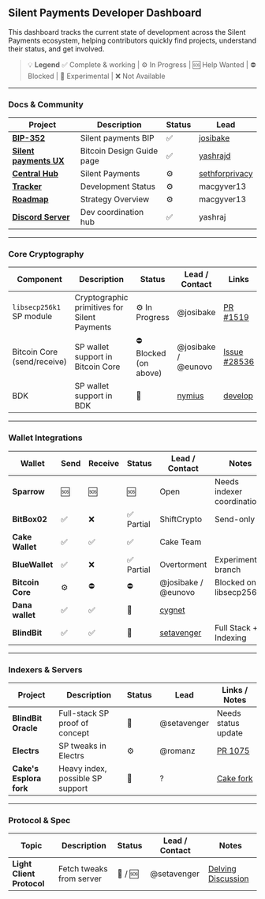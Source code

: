 ## Silent Payments Developer Dashboard

This dashboard tracks the current state of development across the Silent Payments ecosystem, helping contributors quickly find projects, understand their status, and get involved.

> 💡 **Legend**
> ✅ Complete & working | ⚙️ In Progress | 🆘 Help Wanted | ⛔ Blocked | 🧪 Experimental | ❌ Not Available

---

### Docs & Community

| Project | Description | Status | Lead
|--------|-------------|--------|------|
| **[BIP-352](https://github.com/bitcoin/bips/blob/master/bip-0352.mediawiki)** | Silent payments BIP | ✅ | [josibake](https://github.com/josibake) 
| **[Silent payments UX](https://bitcoin.design/guide/how-it-works/silent-payments/)** | Bitcoin Design Guide page | ✅ | [yashrajd](https://github.com/yashrajd) 
| **[Central Hub](https://silentpayments.xyz/)** | Silent Payments | ⚙️ | [sethforprivacy](https://github.com/sethforprivacy)
| **[Tracker](https://docs.google.com/spreadsheets/d/1dXCiAF37UUDs6Hv8jtdQAqfZG6EpwURwCcTk90qnU8g)** | Development Status | ⚙️ | macgyver13
| **[Roadmap](https://docs.google.com/document/d/1ggtPmJWvPCzSoAw0slX4indRDsbm4reDeMjBXreCAzs/edit?tab=t.0)** | Strategy Overview | ⚙️ | macgyver13
| **[Discord Server](https://discord.gg/AE4DwDhAPZ)** | Dev coordination hub | ✅ | yashraj

---

### Core Cryptography

| Component | Description | Status | Lead / Contact | Links |
|----------|-------------|--------|----------------|-------|
| `libsecp256k1` SP module | Cryptographic primitives for Silent Payments | ⚙️ In Progress | @josibake | [PR #1519](https://github.com/bitcoin-core/secp256k1/pull/1519) |
| Bitcoin Core (send/receive) | SP wallet support in Bitcoin Core | ⛔ Blocked (on above) | @josibake / @eunovo | [Issue #28536](https://github.com/bitcoin/bitcoin/issues/28536) |
| BDK | SP wallet support in BDK | 🧪 | [nymius](https://github.com/nymius) | [develop](https://github.com/bitcoindevkit/bdk-sp) |

---

### Wallet Integrations

| Wallet | Send | Receive | Status | Lead / Contact | Notes |
|--------|------|---------|--------|----------------|-------|
| **Sparrow** |  🆘 |  🆘 | 🆘 | Open | Needs indexer coordination |
| **BitBox02** | ✅ | ❌ | ✅ Partial | ShiftCrypto | Send-only |
| **Cake Wallet** | ✅ | ✅ | ✅ | Cake Team |  |
| **BlueWallet** | ✅ | ❌ | ✅ Partial | Overtorment | Experimental branch |
| **Bitcoin Core** | ⚙️ | ⛔ | ⛔ | @josibake / @eunovo | Blocked on libsecp256k1 |
| **Dana wallet** | ✅ | ✅ | 🧪 | [cygnet](https://github.com/cygnet3) |  |
| **BlindBit** | ✅ | ✅ | 🧪 | [setavenger](https://github.com/setavenger) | Full Stack + Indexing |

---

### Indexers & Servers

| Project | Description | Status | Lead | Links / Notes |
|---------|-------------|--------|------|----------------|
| **BlindBit Oracle** | Full-stack SP proof of concept | 🧪 | @setavenger | Needs status update |
| **Electrs** | SP tweaks in Electrs | ⚙️ | @romanz| [PR 1075](https://github.com/romanz/electrs/pull/1075) |
| **Cake's Esplora fork** | Heavy index, possible SP support | 🧪 | ? | [Cake fork](https://github.com/cake-tech/blockstream-electrs/tree/cake-update-v1) |

---

### Protocol & Spec

| Topic | Description | Status | Lead / Contact | Notes |
|-------|-------------|--------|----------------|-------|
| **Light Client Protocol** | Fetch tweaks from server | 🧪 / 🆘 | @setavenger | [Delving Discussion](https://delvingbitcoin.org/t/silent-payments-light-client-protocol/891) |

